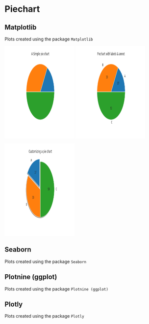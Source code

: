 # Piechart
## Matplotlib
Plots created using the package `Matplotlib`

<img src="../gallery/Piechart/mpl-Piechart-1.png" width="45%" height="300px"> <img src="../gallery/Piechart/mpl-Piechart-2.png" width="45%" height="300px">

<img src="../gallery/Piechart/mpl-Piechart-3.png" width="45%" height="300px">

## Seaborn
Plots created using the package `Seaborn`

## Plotnine (ggplot)
Plots created using the package `Plotnine (ggplot)`

## Plotly
Plots created using the package `Plotly`
